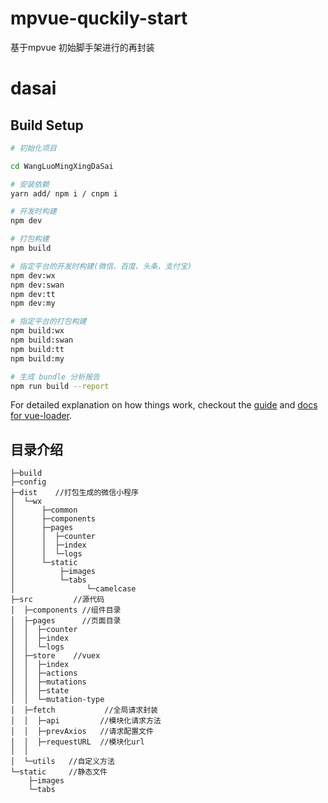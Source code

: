 # mpvue-quckily-start
基于mpvue 初始脚手架进行的再封装
# dasai


## Build Setup

``` bash
# 初始化项目

cd WangLuoMingXingDaSai

# 安装依赖
yarn add/ npm i / cnpm i 

# 开发时构建
npm dev

# 打包构建
npm build

# 指定平台的开发时构建(微信、百度、头条、支付宝)
npm dev:wx
npm dev:swan
npm dev:tt
npm dev:my

# 指定平台的打包构建
npm build:wx
npm build:swan
npm build:tt
npm build:my

# 生成 bundle 分析报告
npm run build --report
```


For detailed explanation on how things work, checkout the [guide](http://vuejs-templates.github.io/webpack/) and [docs for vue-loader](http://vuejs.github.io/vue-loader).

## 目录介绍

```
├─build    
├─config
├─dist    //打包生成的微信小程序
│  └─wx
│      ├─common
│      ├─components
│      ├─pages
│      │  ├─counter
│      │  ├─index
│      │  └─logs
│      └─static
│          ├─images
│          └─tabs
│                └─camelcase
├─src         //源代码
│  ├─components //组件目录
│  ├─pages      //页面目录
│  │  ├─counter
│  │  ├─index
│  │  └─logs
│  ├─store    //vuex 
│  │  ├─index 
│  │  ├─actions
│  │  ├─mutations   
│  │  ├─state       
│  │  └─mutation-type   
│  ├─fetch           //全局请求封装
│  │  ├─api         //模块化请求方法 
│  │  ├─prevAxios   //请求配置文件
│  │  ├─requestURL  //模块化url
│  │
│  └─utils   //自定义方法
└─static     //静态文件
    ├─images
    └─tabs

```